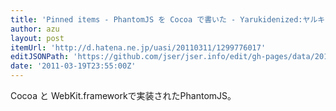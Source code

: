 ```yaml
---
title: 'Pinned items - PhantomJS を Cocoa で書いた - Yarukidenized:ヤルキデナイズド'
author: azu
layout: post
itemUrl: 'http://d.hatena.ne.jp/uasi/20110311/1299776017'
editJSONPath: 'https://github.com/jser/jser.info/edit/gh-pages/data/2011/03/index.json'
date: '2011-03-19T23:55:00Z'
---
```

Cocoa と WebKit.frameworkで実装されたPhantomJS。
